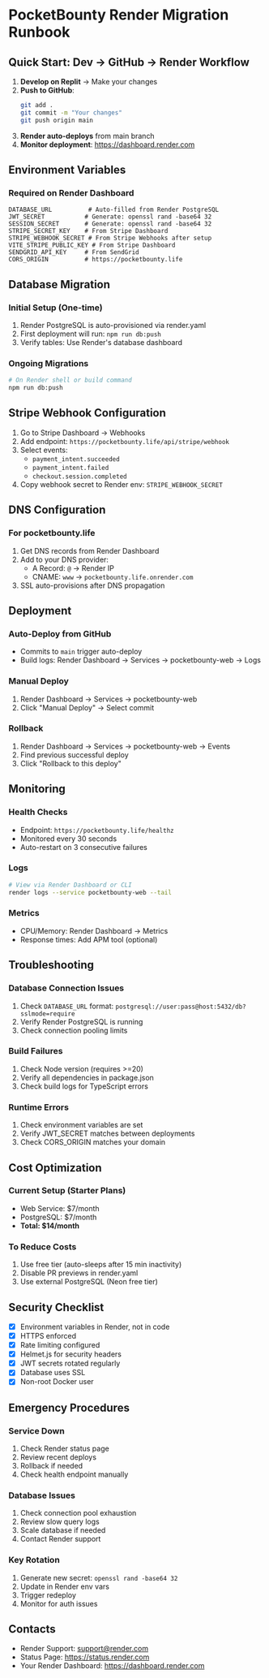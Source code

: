 # PocketBounty Render Migration Runbook

## Quick Start: Dev → GitHub → Render Workflow

1. **Develop on Replit** → Make your changes
2. **Push to GitHub**:
   ```bash
   git add .
   git commit -m "Your changes"
   git push origin main
   ```
3. **Render auto-deploys** from main branch
4. **Monitor deployment**: https://dashboard.render.com

## Environment Variables

### Required on Render Dashboard
```
DATABASE_URL          # Auto-filled from Render PostgreSQL
JWT_SECRET           # Generate: openssl rand -base64 32
SESSION_SECRET       # Generate: openssl rand -base64 32
STRIPE_SECRET_KEY    # From Stripe Dashboard
STRIPE_WEBHOOK_SECRET # From Stripe Webhooks after setup
VITE_STRIPE_PUBLIC_KEY # From Stripe Dashboard
SENDGRID_API_KEY     # From SendGrid
CORS_ORIGIN          # https://pocketbounty.life
```

## Database Migration

### Initial Setup (One-time)
1. Render PostgreSQL is auto-provisioned via render.yaml
2. First deployment will run: `npm run db:push`
3. Verify tables: Use Render's database dashboard

### Ongoing Migrations
```bash
# On Render shell or build command
npm run db:push
```

## Stripe Webhook Configuration

1. Go to Stripe Dashboard → Webhooks
2. Add endpoint: `https://pocketbounty.life/api/stripe/webhook`
3. Select events:
   - `payment_intent.succeeded`
   - `payment_intent.failed`
   - `checkout.session.completed`
4. Copy webhook secret to Render env: `STRIPE_WEBHOOK_SECRET`

## DNS Configuration

### For pocketbounty.life
1. Get DNS records from Render Dashboard
2. Add to your DNS provider:
   - A Record: `@` → Render IP
   - CNAME: `www` → `pocketbounty.life.onrender.com`
3. SSL auto-provisions after DNS propagation

## Deployment

### Auto-Deploy from GitHub
- Commits to `main` trigger auto-deploy
- Build logs: Render Dashboard → Services → pocketbounty-web → Logs

### Manual Deploy
1. Render Dashboard → Services → pocketbounty-web
2. Click "Manual Deploy" → Select commit

### Rollback
1. Render Dashboard → Services → pocketbounty-web → Events
2. Find previous successful deploy
3. Click "Rollback to this deploy"

## Monitoring

### Health Checks
- Endpoint: `https://pocketbounty.life/healthz`
- Monitored every 30 seconds
- Auto-restart on 3 consecutive failures

### Logs
```bash
# View via Render Dashboard or CLI
render logs --service pocketbounty-web --tail
```

### Metrics
- CPU/Memory: Render Dashboard → Metrics
- Response times: Add APM tool (optional)

## Troubleshooting

### Database Connection Issues
1. Check `DATABASE_URL` format: `postgresql://user:pass@host:5432/db?sslmode=require`
2. Verify Render PostgreSQL is running
3. Check connection pooling limits

### Build Failures
1. Check Node version (requires >=20)
2. Verify all dependencies in package.json
3. Check build logs for TypeScript errors

### Runtime Errors
1. Check environment variables are set
2. Verify JWT_SECRET matches between deployments
3. Check CORS_ORIGIN matches your domain

## Cost Optimization

### Current Setup (Starter Plans)
- Web Service: $7/month
- PostgreSQL: $7/month
- **Total: $14/month**

### To Reduce Costs
1. Use free tier (auto-sleeps after 15 min inactivity)
2. Disable PR previews in render.yaml
3. Use external PostgreSQL (Neon free tier)

## Security Checklist

- [x] Environment variables in Render, not in code
- [x] HTTPS enforced
- [x] Rate limiting configured
- [x] Helmet.js for security headers
- [x] JWT secrets rotated regularly
- [x] Database uses SSL
- [x] Non-root Docker user

## Emergency Procedures

### Service Down
1. Check Render status page
2. Review recent deploys
3. Rollback if needed
4. Check health endpoint manually

### Database Issues
1. Check connection pool exhaustion
2. Review slow query logs
3. Scale database if needed
4. Contact Render support

### Key Rotation
1. Generate new secret: `openssl rand -base64 32`
2. Update in Render env vars
3. Trigger redeploy
4. Monitor for auth issues

## Contacts
- Render Support: support@render.com
- Status Page: https://status.render.com
- Your Render Dashboard: https://dashboard.render.com